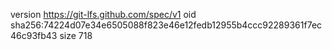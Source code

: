 version https://git-lfs.github.com/spec/v1
oid sha256:74224d07e34e6505088f823e46e12fedb12955b4ccc92289361f7ec46c93fb43
size 718
